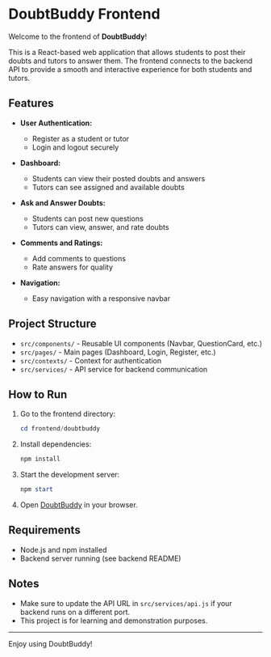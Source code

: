 # DoubtBuddy Frontend

Welcome to the frontend of **DoubtBuddy**!

This is a React-based web application that allows students to post their doubts and tutors to answer them. The frontend connects to the backend API to provide a smooth and interactive experience for both students and tutors.

## Features

- **User Authentication:**
  - Register as a student or tutor
  - Login and logout securely

- **Dashboard:**
  - Students can view their posted doubts and answers
  - Tutors can see assigned and available doubts

- **Ask and Answer Doubts:**
  - Students can post new questions
  - Tutors can view, answer, and rate doubts

- **Comments and Ratings:**
  - Add comments to questions
  - Rate answers for quality

- **Navigation:**
  - Easy navigation with a responsive navbar

## Project Structure

- `src/components/` - Reusable UI components (Navbar, QuestionCard, etc.)
- `src/pages/` - Main pages (Dashboard, Login, Register, etc.)
- `src/contexts/` - Context for authentication
- `src/services/` - API service for backend communication

## How to Run

1. Go to the frontend directory:
   ```powershell
   cd frontend/doubtbuddy
   ```
2. Install dependencies:
   ```powershell
   npm install
   ```
3. Start the development server:
   ```powershell
   npm start
   ```
4. Open [DoubtBuddy](https://doubtbuddy-iota.vercel.app/) in your browser.

## Requirements
- Node.js and npm installed
- Backend server running (see backend README)

## Notes
- Make sure to update the API URL in `src/services/api.js` if your backend runs on a different port.
- This project is for learning and demonstration purposes.

---

Enjoy using DoubtBuddy!
